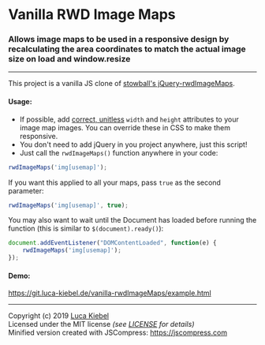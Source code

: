 # Vanilla RWD Image Maps

### Allows image maps to be used in a responsive design by recalculating the area coordinates to match the actual image size on load and window.resize

---
This project is a vanilla JS clone of [stowball's jQuery-rwdImageMaps](https://github.com/stowball/jQuery-rwdImageMaps).


#### Usage:

* If possible, add [correct, unitless](http://dev.w3.org/html5/markup/img.html) `width` and `height` attributes to your image map images. You can override these in CSS to make them responsive.
* You don't need to add jQuery in you project anywhere, just this script!
* Just call the `rwdImageMaps()` function anywhere in your code:

```js
rwdImageMaps('img[usemap]');
```

If you want this applied to all your maps, pass `true` as the second parameter:

```js
rwdImageMaps('img[usemap]', true);
```

You may also want to wait until the Document has loaded before running the function (this is similar to `$(document).ready()`):

```js
document.addEventListener("DOMContentLoaded", function(e) {
    rwdImageMaps('img[usemap]');
});
```

#### Demo:

https://git.luca-kiebel.de/vanilla-rwdImageMaps/example.html

---

Copyright (c) 2019 [Luca Kiebel](https://luca-kiebel.de)  
Licensed under the MIT license *(see [LICENSE](https://github.com/lucakiebel/vanilla-rwdImageMaps/blob/master/LICENSE) for details)*  
Minified version created with JSCompress: https://jscompress.com
